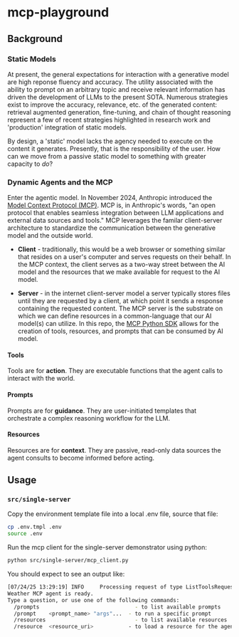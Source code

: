 # mcp-playground

## Background

### Static Models

At present, the general expectations for interaction with a generative model are high reponse fluency and accuracy. The utility associated with
the ability to prompt on an arbitrary topic and receive relevant information has driven the development of LLMs to the present SOTA. Numerous strategies
exist to improve the accuracy, relevance, etc. of the generated content: retrieval augmented generation, fine-tuning, and chain of thought reasoning represent
a few of recent strategies highlighted in research work and 'production' integration of static models.

By design, a 'static' model lacks the agency needed to execute on the content it generates. Presently, that is the responsibility of the user.
How can we move from a passive static model to something with greater capacity to *do*?

### Dynamic Agents and the MCP

Enter the agentic model. In November 2024, Anthropic introduced the [Model Context Protocol (MCP)](https://github.com/modelcontextprotocol). MCP is,
in Anthropic's words, "an open protocol that enables seamless integration between LLM applications and external data sources and tools." MCP leverages
the familar client-server architecture to standardize the communication between the generative model and the outside world.

* **Client** - traditionally, this would be a web browser or something similar that resides on a user's computer and serves requests on their behalf.
In the MCP context, the client serves as a two-way street between the AI model and the resources that we make available for request to the AI model.

* **Server** - in the internet client-server model a server typically stores files until they are requested by a client, at which point it sends a response
containing the requested content. The MCP server is the substrate on which we can define resources in a common-language that our AI model(s) can utilize.
In this repo, the [MCP Python SDK](https://github.com/modelcontextprotocol/python-sdk) allows for the creation of tools, resources, and prompts that
can be consumed by AI model.

#### Tools

Tools are for **action**. They are executable functions that the agent calls to interact with the world.

#### Prompts

Prompts are for **guidance**. They are user-initiated templates that orchestrate a complex reasoning workflow for the LLM.

#### Resources

Resources are for **context**. They are passive, read-only data sources the agent consults to become informed before acting.

## Usage

### `src/single-server`

Copy the environment template file into a local .env file, source that file:

```bash
cp .env.tmpl .env
source .env
```

Run the mcp client for the single-server demonstrator using python:

```bash
python src/single-server/mcp_client.py
```

You should expect to see an output like:

```bash
[07/24/25 13:29:19] INFO     Processing request of type ListToolsRequest                                                                                                                                                           server.py:625
Weather MCP agent is ready.
Type a question, or use one of the following commands:
  /prompts                              - to list available prompts
  /prompt    <prompt_name> "args"...  - to run a specific prompt
  /resources                            - to list available resources
  /resource  <resource_uri>           - to load a resource for the agent
```
